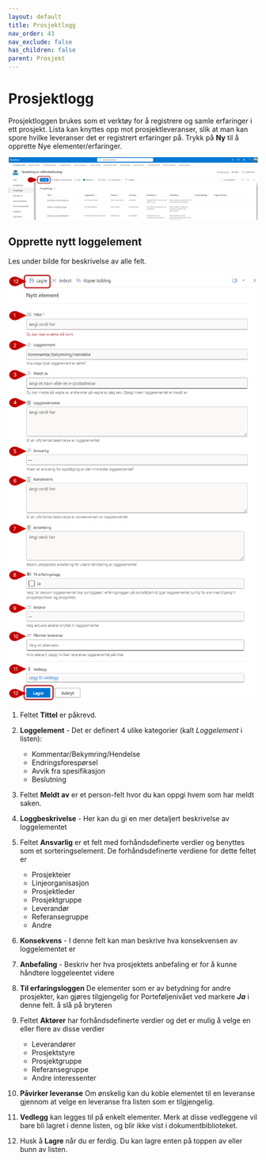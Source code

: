 ```yaml
---
layout: default
title: Prosjektlogg
nav_order: 43
nav_exclude: false
has_children: false
parent: Prosjekt
---
```


# Prosjektlogg

Prosjektloggen brukes som et verktøy for å registrere og samle erfaringer i ett prosjekt. Lista kan knyttes opp mot prosjektleveranser, slik at man kan spore hvilke leveranser det er registrert erfaringer på.
Trykk på **Ny** til å opprette Nye elementer/erfaringer. 

![](./media/43-Prosjektlogg.png)

## Opprette nytt loggelement 

Les under bilde for beskrivelse av alle felt.

![](./media/43-Prosjektlogg-NyttElement1.png)
![](./media/43-Prosjektlogg-NyttElement2.png)

1. Feltet **Tittel** er påkrevd. 

2. **Loggelement** - Det er definert 4 ulike kategorier (kalt *Loggelement* i listen)*:*
    - Kommentar/Bekymring/Hendelse
    - Endringsforespørsel
    - Avvik fra spesifikasjon
    - Beslutning

3. Feltet **Meldt av** er et person-felt hvor du kan oppgi hvem som har meldt saken.

4. **Loggbeskrivelse** - Her kan du gi en mer detaljert beskrivelse av loggelementet

5. Feltet **Ansvarlig** er et felt med forhåndsdefinerte verdier og benyttes som et sorteringselement. De forhåndsdefinerte verdiene for dette feltet er 
    - Prosjekteier
    - Linjeorganisasjon
    - Prosjektleder
    - Prosjektgruppe
    - Leverandør
    - Referansegruppe
    - Andre

6. **Konsekvens** - I denne felt kan man beskrive hva konsekvensen av loggelementet er
7. **Anbefaling** - Beskriv her hva prosjektets anbefaling er for å kunne håndtere loggeleentet videre

8. **Til erfaringsloggen** De elementer som er av betydning for andre prosjekter, kan gjøres
tilgjengelig for Porteføljenivået ved markere ***Ja*** i denne felt. å slå på bryteren 

9. Feltet **Aktører** har forhåndsdefinerte verdier og det er mulig å velge en eller flere av disse verdier
    - Leverandører
    - Prosjektstyre
    - Prosjektgruppe
    - Referansegruppe
    - Andre interessenter

10. **Påvirker leveranse** Om ønskelig kan du koble elementet til en leveranse gjennom at velge en leveranse fra listen som er tilgjengelig. 

11. **Vedlegg** kan legges til på enkelt elementer. Merk at disse vedleggene vil bare bli lagret i denne listen, og blir ikke vist i dokumentbiblioteket.
12. Husk å **Lagre** når du er ferdig. Du kan lagre enten på toppen av eller bunn av listen. 






